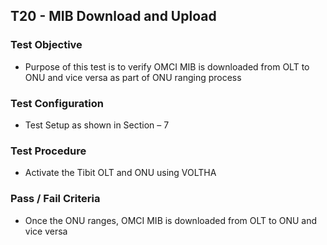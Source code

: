 ## T20 - MIB Download and Upload

### Test Objective

* Purpose of this test is to verify OMCI MIB is downloaded from OLT to ONU and vice versa as part of ONU ranging process

### Test Configuration
* Test Setup as shown in Section – 7

### Test Procedure
* Activate the Tibit OLT and ONU using VOLTHA

### Pass / Fail Criteria
* Once the ONU ranges, OMCI MIB is downloaded from OLT to ONU and vice versa 

